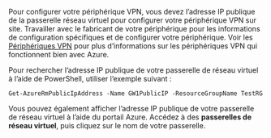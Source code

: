 
Pour configurer votre périphérique VPN, vous devez l’adresse IP publique de la passerelle réseau virtuel pour configurer votre périphérique VPN sur site. Travailler avec le fabricant de votre périphérique pour les informations de configuration spécifiques et de configurer votre périphérique. Voir les [Périphériques VPN](../articles/vpn-gateway/vpn-gateway-about-vpn-devices.md) pour plus d’informations sur les périphériques VPN qui fonctionnent bien avec Azure.

Pour rechercher l’adresse IP publique de votre passerelle de réseau virtuel à l’aide de PowerShell, utiliser l’exemple suivant :

    Get-AzureRmPublicIpAddress -Name GW1PublicIP -ResourceGroupName TestRG

Vous pouvez également afficher l’adresse IP publique de votre passerelle de réseau virtuel à l’aide du portail Azure. Accédez à des **passerelles de réseau virtuel**, puis cliquez sur le nom de votre passerelle.